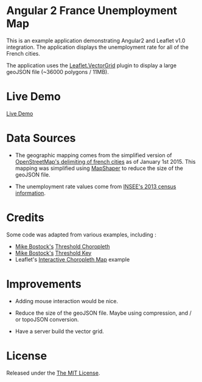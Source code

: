 # Angular 2 France Unemployment Map

This is an example application demonstrating Angular2 and Leaflet v1.0 integration. The application displays the unemployment rate for all of the French cities.

The application uses the [Leaflet.VectorGrid](https://github.com/Leaflet/Leaflet.VectorGrid) plugin to display a large geoJSON file (~36000 polygons / 11MB).

# Live Demo

[Live Demo](https://jonasrenault.github.io/france/)

# Data Sources

* The geographic mapping comes from the simplified version of [OpenStreetMap's delimiting of french cities](https://www.data.gouv.fr/fr/datasets/decoupage-administratif-communal-francais-issu-d-openstreetmap/) as of January 1st 2015. This mapping was simplified using [MapShaper](http://mapshaper.org/) to reduce the size of the geoJSON file.

* The unemployment rate values come from [INSEE's 2013 census information](http://www.insee.fr/fr/themes/detail.asp?reg_id=99&ref_id=base-cc-resume-stat).
</p>

# Credits

Some code was adapted from various examples, including :

* [Mike Bostock's](https://bl.ocks.org/mbostock) [Threshold Choropleth](https://bl.ocks.org/mbostock/3306362)
* [Mike Bostock's](https://bl.ocks.org/mbostock) [Threshold Key](https://bl.ocks.org/mbostock/4573883)
* Leaflet's [Interactive Choropleth Map](http://leafletjs.com/examples/choropleth/) example

# Improvements

* Adding mouse interaction would be nice.

* Reduce the size of the geoJSON file. Maybe using compression, and / or topoJSON conversion.

* Have a server build the vector grid.

# License
Released under the [The MIT License](https://opensource.org/licenses/MIT).
